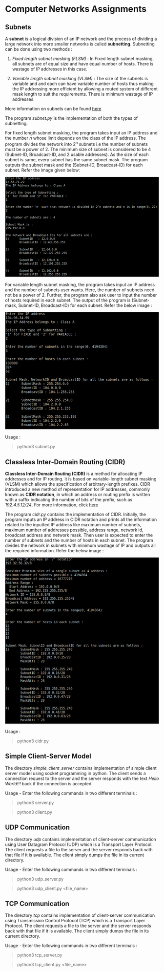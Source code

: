 # Computer Networks Assignments

## Subnets

A **subnet** is a logical division of an IP network and the process of dividing a large network into more smaller networks is called **subnetting**.
Subnetting can be done using two methods :

1. *Fixed length subnet masking (FLSM)* : In Fixed length subnet masking, all subnets are of equal size and have equal number of hosts. There is wastage of IP addresses in this case.

2. *Variable length subnet masking (VLSM)* : The size of the subnets is variable and and each can have variable number of hosts thus making the IP addressing more efficient by allowing a routed system of different mask length to suit the requirements. There is minimum wastage of IP addresses.

More information on subnets can be found [here](https://en.wikipedia.org/wiki/Subnetwork)

The program *subnet.py* is the implementation of both the types of subnetting.

For fixed length subnet masking, the program takes input an IP address and the number *n* whose limit depends on the class of the IP address. The program divides the network into 2<sup>n</sup> subnets i.e the number of subnets must be a power of 2. The minimum size of subnet is considered to be 4 (Subnet-ID, Broadcast-ID, and 2 usable addresses). As the size of each subnet is same, every subnet has the same subnet mask. The program outputs the subnet mask and the (Subnet-ID, Broadcast-ID) for each subnet. Refer the image given below:

![Fixed Length Subnet Masking](images/fixed_subnets.png)

For variable length subnet masking, the program takes input an IP address and the number of subnets user wants. Here, the number of subnets need not be a power of 2. Further, the program also ask user to input the number of hosts required in each subnet. The output of the program is (Subnet-mask, Subnet-ID, Broadcast-ID) for each subnet. Refer the below image :

![Variable Length Subnet Masking](images/variable_subnets.png)

Usage :
>   python3 subnet.py

## Classless Inter-Domain Routing (CIDR)

**Classless Inter-Domain Routing (CIDR)** is a method for allocating IP addresses and for IP routing. It is based on variable-length subnet masking (VLSM) which allows the specification of arbitrary-length prefixes. CIDR introduced a new method of representation for IP addresses, commonly known as **CIDR notation**, in which an address or routing prefix is written with a suffix indicating the number of bits of the prefix, such as *192.4.5.12/24*. For more information, click [here](https://en.wikipedia.org/wiki/Classless_Inter-Domain_Routing)

The program *cidr.py* contains the implementation of CIDR. Initially, the program inputs an IP address in CIDR notation and prints all the information related to the inputted IP address like maximum number of subnets, maximum number of addresses possible, address range, network id, broadcast address and network mask. Then user is expected to enter the number of subnets and the number of hosts in each subnet. The program divides the network in subnets with minimum wastage of IP and outputs all the required information. Refer the below image :

![CIDR](images/cidr.png)

Usage :
>   python3 cidr.py

## Simple Client-Server Model

The directory *simple_client_server* contains implementation of simple client server model using socket programming in python. The client sends a connection request to the server and the server responds with the text *Hello World!!!* back if the connection is accepted.

Usage - Enter the following commands in two different terminals :
> python3 server.py

> python3 client.py

## UDP Communication

The directory *udp* contains implementation of client-server communication using User Datagram Protocol (UDP) which is a Transport Layer Protocol. The client requests a file to the server and the server responds back with that file if it is available. The client simply dumps the file in its current directory.

Usage - Enter the following commands in two different terminals :
> python3 udp_server.py

> python3 udp_client.py <file_name>

## TCP Communication

The directory *tcp* contains implementation of client-server communication using Transmission Control Protocol (TCP) which is a Transport Layer Protocol. The client requests a file to the server and the server responds back with that file if it is available. The client simply dumps the file in its current directory.

Usage - Enter the following commands in two different terminals :
> python3 tcp_server.py

> python3 tcp_client.py <file_name>
